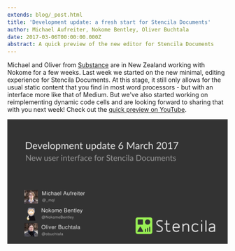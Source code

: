 ```yaml
---
extends: blog/_post.html
title: 'Development update: a fresh start for Stencila Documents'
author: Michael Aufreiter, Nokome Bentley, Oliver Buchtala
date: 2017-03-06T00:00:00.000Z
abstract: A quick preview of the new editor for Stencila Documents
---
```


Michael and Oliver from [Substance](http://substance.io) are in New Zealand working with Nokome for a few weeks. Last week we started on the new minimal, editing experience for Stencila Documents. At this stage, it still only allows for the usual static content that you find in most word processors - but with an interface more like that of Medium. But we've also started working on reimplementing dynamic code cells and are looking forward to sharing that with you next week! Check out the [quick preview on YouTube](https://youtu.be/rouGFGSJ7OA).

![](title.png)
